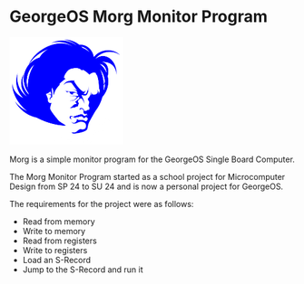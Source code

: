 # GeorgeOS Morg Monitor Program

<img src="./docs/pics/GeorgeOS.png" alt="drawing" width="200"/>

Morg is a simple monitor program for the GeorgeOS
Single Board Computer. 

The Morg Monitor Program started as a school
project for Microcomputer Design from SP 24 to SU 24
and is now a personal project for GeorgeOS.

The requirements for the project were as follows:
- Read from memory
- Write to memory
- Read from registers
- Write to registers
- Load an S-Record
- Jump to the S-Record and run it


